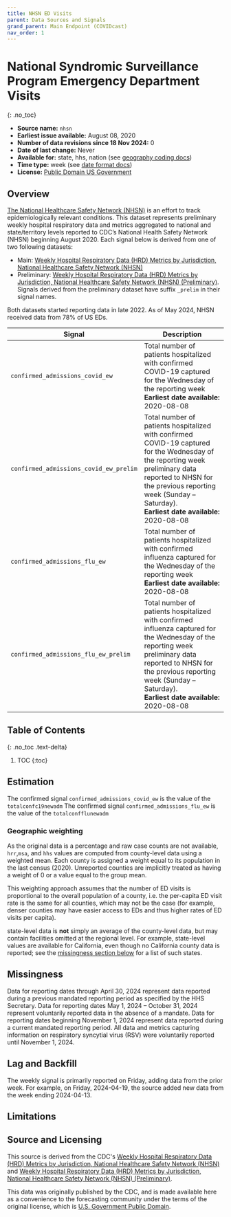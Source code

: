 ```yaml
---
title: NHSN ED Visits
parent: Data Sources and Signals
grand_parent: Main Endpoint (COVIDcast)
nav_order: 1
---
```

# National Syndromic Surveillance Program Emergency Department Visits
{: .no_toc}

* **Source name:** `nhsn`
* **Earliest issue available:** August 08, 2020
* **Number of data revisions since 18 Nov 2024:** 0
* **Date of last change:** Never
* **Available for:** state, hhs, nation (see [geography coding docs](../covidcast_geography.md))
* **Time type:** week (see [date format docs](../covidcast_times.md))
* **License:** [Public Domain US Government](https://www.usa.gov/government-works)

## Overview

[The National Healthcare Safety Network (NHSN)](https://www.cdc.gov/nhsn/index.html) is an effort to track epidemiologically relevant conditions.
This dataset represents preliminary weekly hospital respiratory data and metrics aggregated to national and state/territory levels reported to CDC’s National Health Safety Network (NHSN) beginning August 2020.
Each signal below is derived from one of two following datasets:
- Main: [Weekly Hospital Respiratory Data (HRD) Metrics by Jurisdiction, National Healthcare Safety Network (NHSN)](https://data.cdc.gov/Public-Health-Surveillance/Weekly-Hospital-Respiratory-Data-HRD-Metrics-by-Ju/ua7e-t2fy/about_data)
- Preliminary: [Weekly Hospital Respiratory Data (HRD) Metrics by Jurisdiction, National Healthcare Safety Network (NHSN) (Preliminary)](https://data.cdc.gov/Public-Health-Surveillance/Weekly-Hospital-Respiratory-Data-HRD-Metrics-by-Ju/mpgq-jmmr/about_data). Signals derived from the preliminary dataset have suffix `_prelim` in their signal names.

Both datasets started reporting data in late 2022. As of May 2024, NHSN received data from 78% of US EDs.

| Signal                          | Description                                                                                                                                                                         |
|---------------------------------|-------------------------------------------------------------------------------------------------------------------------------------------------------------------------------------|
| `confirmed_admissions_covid_ew`              | Total number of patients hospitalized with confirmed COVID-19 captured for the Wednesday of the reporting week **Earliest date available:** 2020-08-08                                                                                                     |
| `confirmed_admissions_covid_ew_prelim`          | Total number of patients hospitalized with confirmed COVID-19 captured for the Wednesday of the reporting week preliminary data reported to NHSN for the previous reporting week (Sunday – Saturday). <br/> **Earliest date available:** 2020-08-08  |
| `confirmed_admissions_flu_ew`           | Total number of patients hospitalized with confirmed influenza captured for the Wednesday of the reporting week  <br/> **Earliest date available:** 2020-08-08                                                                                       |
| `confirmed_admissions_flu_ew_prelim`     | Total number of patients hospitalized with confirmed influenza captured for the Wednesday of the reporting week  preliminary data reported to NHSN for the previous reporting week (Sunday – Saturday).<br/> **Earliest date available:** 2020-08-08 |

## Table of Contents
{: .no_toc .text-delta}

1. TOC
{:toc}

## Estimation

The confirmed signal `confirmed_admissions_covid_ew` is the value of the `totalconfc19newadm`
The confirmed signal `confirmed_admissions_flu_ew` is the value of the `totalconfflunewadm`


### Geographic weighting
As the original data is a percentage and raw case counts are not available, `hrr`,`msa`, and `hhs` values are computed from county-level data using a weighted mean. Each county is assigned a weight equal to its population in the last census (2020). Unreported counties are implicitly treated as having a weight of 0 or a value equal to the group mean.

This weighting approach assumes that the number of ED visits is proportional to the overall population of a county, i.e. the per-capita ED visit rate is the same for all counties, which may not be the case (for example, denser counties may have easier access to EDs and thus higher rates of ED visits per capita).

state-level data is **not** simply an average of the county-level data, but may contain facilities omitted at the regional level. For example, state-level values are available for California, even though no California county data is reported; see the [missingness section below](#missingness) for a list of such states.


## Missingness

Data for reporting dates through April 30, 2024 represent data reported during a previous mandated reporting period as specified by the HHS Secretary.
Data for reporting dates May 1, 2024 – October 31, 2024 represent voluntarily reported data in the absence of a mandate. 
Data for reporting dates beginning November 1, 2024 represent data reported during a current mandated reporting period.
All data and metrics capturing information on respiratory syncytial virus (RSV) were voluntarily reported until November 1, 2024.


## Lag and Backfill

The weekly signal is primarily reported on Friday, adding data from the prior week.
For example, on Friday, 2024-04-19, the source added new data from the week ending 2024-04-13.

## Limitations


## Source and Licensing

This source is derived from the CDC's [Weekly Hospital Respiratory Data (HRD) Metrics by Jurisdiction, National Healthcare Safety Network (NHSN)](https://data.cdc.gov/Public-Health-Surveillance/Weekly-Hospital-Respiratory-Data-HRD-Metrics-by-Ju/ua7e-t2fy/about_data) and
[Weekly Hospital Respiratory Data (HRD) Metrics by Jurisdiction, National Healthcare Safety Network (NHSN) (Preliminary)](https://data.cdc.gov/Public-Health-Surveillance/Weekly-Hospital-Respiratory-Data-HRD-Metrics-by-Ju/mpgq-jmmr/about_data).

This data was originally published by the CDC, and is made available here as a convenience to the forecasting community under the terms of the original license, which is [U.S. Government Public Domain](https://www.usa.gov/government-copyright).
